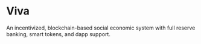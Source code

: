 # Viva
An incentivized, blockchain-based social economic system with full reserve banking, smart tokens, and dapp support. 
